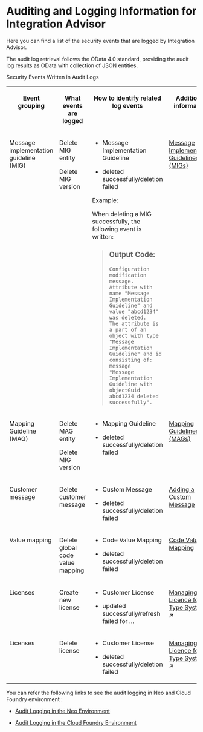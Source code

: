 <!-- loio3dbe5576df864836b4ff54c42e7eef8f -->

# Auditing and Logging Information for Integration Advisor

Here you can find a list of the security events that are logged by Integration Advisor.

The audit log retrieval follows the OData 4.0 standard, providing the audit log results as OData with collection of JSON entities.

<a name="loio3dbe5576df864836b4ff54c42e7eef8f__table_dqf_pkf_p4b"/>Security Events Written in Audit Logs


<table>
<tr>
<th valign="top">

Event grouping



</th>
<th valign="top">

What events are logged



</th>
<th valign="top">

How to identify related log events



</th>
<th valign="top">

Additional information



</th>
</tr>
<tr>
<td valign="top">

Message implementation guideline \(MIG\)



</td>
<td valign="top">

Delete MIG entity

Delete MIG version



</td>
<td valign="top">

-   Message Implementation Guideline

-   deleted successfully/deletion failed


Example:

When deleting a MIG successfully, the following event is written:

> ### Output Code:  
> ```
> Configuration modification message. Attribute with name "Message Implementation Guideline" and value "abcd1234" was deleted. 
> The attribute is a part of an object with type "Message Implementation Guideline" and id consisting of: message 
> "Message Implementation Guideline with objectGuid abcd1234 deleted successfully".
> ```



</td>
<td valign="top">

 [Message Implementation Guidelines \(MIGs\)](../50-Development/message-implementation-guidelines-migs-f9f2bab.md) 



</td>
</tr>
<tr>
<td valign="top">

Mapping Guideline \(MAG\)



</td>
<td valign="top">

Delete MAG entity

Delete MIG version



</td>
<td valign="top">

-   Mapping Guideline

-   deleted successfully/deletion failed




</td>
<td valign="top">

 [Mapping Guidelines \(MAGs\)](../50-Development/mapping-guidelines-mags-42124f4.md) 



</td>
</tr>
<tr>
<td valign="top">

Customer message



</td>
<td valign="top">

Delete customer message



</td>
<td valign="top">

-   Custom Message

-   deleted successfully/deletion failed




</td>
<td valign="top">

 [Adding a Custom Message](../50-Development/adding-a-custom-message-8b7eb45.md) 



</td>
</tr>
<tr>
<td valign="top">

Value mapping



</td>
<td valign="top">

Delete global code value mapping



</td>
<td valign="top">

-   Code Value Mapping

-   deleted successfully/deletion failed




</td>
<td valign="top">

 [Code Value Mapping](../50-Development/code-value-mapping-eb6dad8.md) 



</td>
</tr>
<tr>
<td valign="top">

Licenses



</td>
<td valign="top">

Create new license



</td>
<td valign="top">

-   Customer License

-   updated successfully/refresh failed for ...




</td>
<td valign="top">

 [Managing Licence for Type Systems](https://help.sap.com/viewer/368c481cd6954bdfa5d0435479fd4eaf/IAT/en-US/ed1e961c636f4835aaa7248cf2488112.html "") :arrow_upper_right: 



</td>
</tr>
<tr>
<td valign="top">

Licenses



</td>
<td valign="top">

Delete license



</td>
<td valign="top">

-   Customer License

-   deleted successfully/deletion failed




</td>
<td valign="top">

 [Managing Licence for Type Systems](https://help.sap.com/viewer/368c481cd6954bdfa5d0435479fd4eaf/IAT/en-US/ed1e961c636f4835aaa7248cf2488112.html "") :arrow_upper_right: 



</td>
</tr>
</table>

You can refer the following links to see the audit logging in Neo and Cloud Foundry environment :

-   [Audit Logging in the Neo Environment](https://help.sap.com/viewer/ea72206b834e4ace9cd834feed6c0e09/Cloud/en-US/02c39712c1064c96b37c1ea5bc9420dc.html)

-   [Audit Logging in the Cloud Foundry Environment](https://help.sap.com/viewer/65de2977205c403bbc107264b8eccf4b/Cloud/en-US/f92c86ab11f6474ea5579d839051c334.html)

